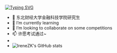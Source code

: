 


[![Typing SVG](https://readme-typing-svg.demolab.com/?lines=Welcome+to+my+github+profile)](https://git.io/typing-svg)
- 🔭 东北财经大学金融科技学院研究生
- 🌱 I’m currently learning
- 👯 I’m looking to collaborate on some competitions
- 📫 许愿考试通过~
-  
- ![IreneZK's GitHub stats](https://github-readme-stats.vercel.app/api?username=PanN729&theme=catppuccin_latte_icons=true)
  
